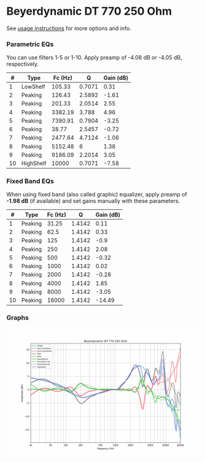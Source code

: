 # Beyerdynamic DT 770 250 Ohm
See [usage instructions](https://github.com/jaakkopasanen/AutoEq#usage) for more options and info.

### Parametric EQs
You can use filters 1-5 or 1-10. Apply preamp of -4.08 dB or -4.05 dB, respectively.

|   # | Type      |   Fc (Hz) |      Q |   Gain (dB) |
|-----|-----------|-----------|--------|-------------|
|   1 | LowShelf  |    105.33 | 0.7071 |        0.31 |
|   2 | Peaking   |    126.43 | 2.5892 |       -1.61 |
|   3 | Peaking   |    201.33 | 2.0514 |        2.55 |
|   4 | Peaking   |   3382.19 | 3.788  |        4.96 |
|   5 | Peaking   |   7390.91 | 0.7904 |       -3.25 |
|   6 | Peaking   |     38.77 | 2.5457 |       -0.72 |
|   7 | Peaking   |   2477.64 | 4.7124 |       -1.06 |
|   8 | Peaking   |   5152.48 | 6      |        1.38 |
|   9 | Peaking   |   9186.09 | 2.2014 |        3.05 |
|  10 | HighShelf |  10000    | 0.7071 |       -7.58 |

### Fixed Band EQs
When using fixed band (also called graphic) equalizer, apply preamp of **-1.98 dB** (if available) and set gains manually with these parameters.

|   # | Type    |   Fc (Hz) |      Q |   Gain (dB) |
|-----|---------|-----------|--------|-------------|
|   1 | Peaking |     31.25 | 1.4142 |        0.11 |
|   2 | Peaking |     62.5  | 1.4142 |        0.33 |
|   3 | Peaking |    125    | 1.4142 |       -0.9  |
|   4 | Peaking |    250    | 1.4142 |        2.08 |
|   5 | Peaking |    500    | 1.4142 |       -0.32 |
|   6 | Peaking |   1000    | 1.4142 |        0.02 |
|   7 | Peaking |   2000    | 1.4142 |       -0.28 |
|   8 | Peaking |   4000    | 1.4142 |        1.85 |
|   9 | Peaking |   8000    | 1.4142 |       -3.05 |
|  10 | Peaking |  16000    | 1.4142 |      -14.49 |

### Graphs
![](./Beyerdynamic%20DT%20770%20250%20Ohm.png)
